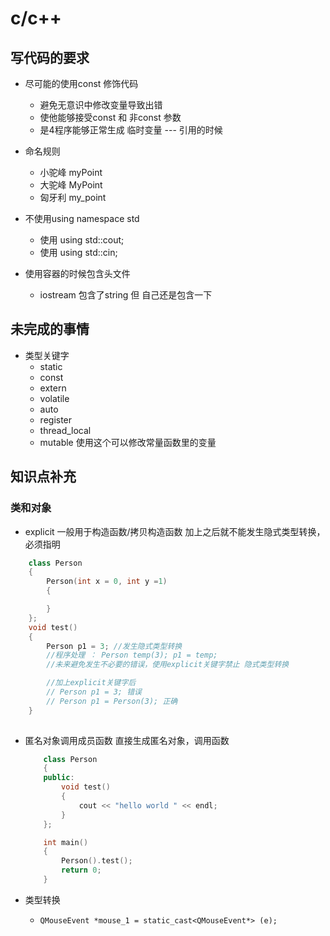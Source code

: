 # c/c++

## 写代码的要求

+ 尽可能的使用const 修饰代码
  + 避免无意识中修改变量导致出错
  + 使他能够接受const 和 非const 参数
  + 是4程序能够正常生成 临时变量 --- 引用的时候

+ 命名规则
  + 小驼峰 myPoint
  + 大驼峰 MyPoint
  + 匈牙利 my_point

+ 不使用using namespace std
  + 使用 using std::cout;
  + 使用 using std::cin;

+ 使用容器的时候包含头文件
  + iostream 包含了string 但 自己还是包含一下

## 未完成的事情

+ 类型关键字
  + static
  + const
  + extern
  + volatile
  + auto
  + register
  + thread_local
  + mutable 使用这个可以修改常量函数里的变量

## 知识点补充

### 类和对象

+ explicit 一般用于构造函数/拷贝构造函数 加上之后就不能发生隐式类型转换，必须指明

```cpp
    class Person
    {
        Person(int x = 0, int y =1)
        {

        }
    };
    void test()
    {
        Person p1 = 3; //发生隐式类型转换
        //程序处理 ： Person temp(3); p1 = temp; 
        //未来避免发生不必要的错误，使用explicit关键字禁止 隐式类型转换

        //加上explicit关键字后
        // Person p1 = 3; 错误
        // Person p1 = Person(3); 正确
    }
    
```

+ 匿名对象调用成员函数 直接生成匿名对象，调用函数

    ```cpp
        class Person
        {
        public:
            void test()
            {
                cout << "hello world " << endl;
            }
        };

        int main()
        {
            Person().test();
            return 0;
        }

    ```

+ 类型转换

  + ``` QMouseEvent *mouse_1 = static_cast<QMouseEvent*> (e); ```
